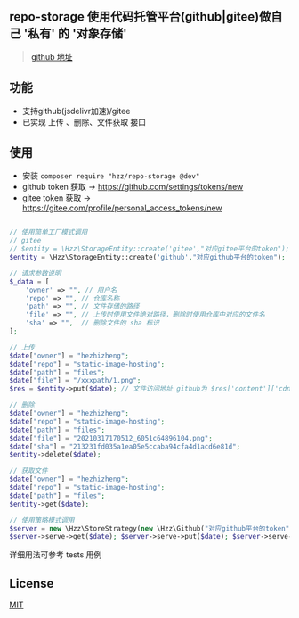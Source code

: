 ## repo-storage 使用代码托管平台(github|gitee)做自己 '私有' 的 '对象存储'

> [github 地址](https://github.com/hezhizheng/repo-storage)

## 功能
- 支持github(jsdelivr加速)/gitee
- 已实现 上传 、删除、文件获取 接口

## 使用
- 安装 `composer require "hzz/repo-storage @dev"`
- github token 获取 -> https://github.com/settings/tokens/new
- gitee token 获取 -> https://gitee.com/profile/personal_access_tokens/new

```php

// 使用简单工厂模式调用
// gitee
// $entity = \Hzz\StorageEntity::create('gitee',"对应gitee平台的token");
$entity = \Hzz\StorageEntity::create('github',"对应github平台的token");

// 请求参数说明
$_data = [
    'owner' => "", // 用户名
    'repo' => "", // 仓库名称
    'path' => "", // 文件存储的路径
    'file' => "", // 上传时使用文件绝对路径，删除时使用仓库中对应的文件名
    'sha' => "",  // 删除文件的 sha 标识
];

// 上传
$date["owner"] = "hezhizheng";
$date["repo"] = "static-image-hosting";
$date["path"] = "files";
$date["file"] = "/xxxpath/1.png";
$res = $entity->put($date); // 文件访问地址 github为 $res['content']['cdn_url']  gitee 为 $res['content']['download_url']

// 删除
$date["owner"] = "hezhizheng";
$date["repo"] = "static-image-hosting";
$date["path"] = "files";
$date["file"] = "20210317170512_6051c64896104.png";
$date["sha"] = "213231fd035a1ea05e5ccaba94cfa4d1acd6e81d";
$entity->delete($date);

// 获取文件
$date["owner"] = "hezhizheng";
$date["repo"] = "static-image-hosting";
$date["path"] = "files";
$entity->get($date);

// 使用策略模式调用
$server = new \Hzz\StoreStrategy(new \Hzz\Github("对应github平台的token"));
$server->serve->get($date); $server->serve->put($date); $server->serve->delete($date);
```
详细用法可参考 tests 用例

## License
[MIT](./LICENSE.txt)
